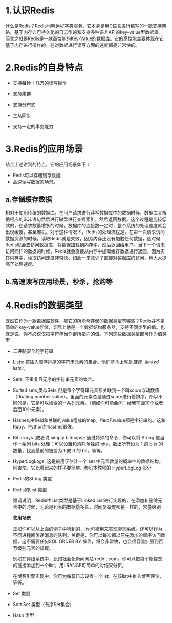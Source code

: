 # 1.认识Redis

什么是Redis？Redis也叫远程字典服务，它本身是用C语言进行编写的一款支持网络、基于内存亦可持久化的日志型的和支持多种语言API的key-value型数据库。简言之就是Redis是一款高性能的Key-Value的数据库。它的高性能主要体现在它基于内存进行操作的，在对数据进行读写方面的速度都是非常快的。

# 2.Redis的自身特点

- 支持每秒十几万的读写操作

- 支持集群

- 支持分布式

- 主从同步

- 支持一定的事务能力

  

  

# 3.Redis的应用场景

结合上述讲到的特点，它的应用场景如下：

- Redis可以存储缓存数据;
- 高速读写数据的场景。

## a.存储缓存数据

相对于使用传统的数据库，在用户请求进行读写数据库中的数据时候，数据库会根据相应的SQL语句然后进行磁盘进行查找索引，然后返回数据。这个过程是比较低效的，在请求数量增多的时候，数据库的连接数一定时，整个系统的处理速度就会出现缓慢，甚至宕机。对于这种情况下，Redis的处理流程是，在第一次请求访问数据资源的时候，读取Redis就是失败，因为内存还没有加载任何数据，这时候Redis就会去访问数据库，将数据加载到内存中，然后返回给用户。当下一个请求访问同样的数据的时候，Redis就会直接从内存中提取缓存数据进行返回，因为实在内存中，读取访问速度非常快。如此一来减少了直接对数据库的访问，也大大提高了处理速度。

## b.高速读写应用场景，秒杀，抢购等



# 4.Redis的数据类型

既然它作为一款数据库软件，那它的所能够存储的数据类型有哪些？Redis并不是简单的key-value存储，实际上他是一个数据结构服务器，支持不同类型的值。也就是说，你不必仅仅把字符串当作键所指向的值。下列这些数据类型都可作为值类型：

- 二进制安全的字符串

- Lists: 按插入顺序排序的字符串元素的集合。他们基本上就是*链表（linked lists）*。

- Sets: 不重复且无序的字符串元素的集合。

- Sorted sets,类似Sets,但是每个字符串元素都关联到一个叫*score*浮动数值（floating number value）。里面的元素总是通过score进行着排序，所以不同的是，它是可以检索的一系列元素。（例如你可能会问：给我前面10个或者后面10个元素）。

- Hashes,由field和关联的value组成的map。field和value都是字符串的。这和Ruby、Python的hashes很像。

- Bit arrays (或者说 simply bitmaps): 通过特殊的命令，你可以将 String 值当作一系列 bits 处理：可以设置和清除单独的 bits，数出所有设为 1 的 bits 的数量，找到最前的被设为 1 或 0 的 bit，等等。

- HyperLogLogs: 这是被用于估计一个 set 中元素数量的概率性的数据结构。别害怕，它比看起来的样子要简单…参见本教程的 HyperLogLog 部分

  

- Redis的String 类型

  

- Redis的List 类型

  强调说明，Redis中List类型是基于Linked List进行实现的，在添加和删除元素中的时候，无论是列表的数据量多长，时间复杂度都是一样的，常量级别

  **使用场景**

  正如你可以从上面的例子中猜到的，list可被用来实现聊天系统。还可以作为不同进程间传递消息的队列。关键是，你可以每次都以原先添加的顺序访问数据。这不需要任何SQL ORDER BY 操作，将会非常快，也会很容易扩展到百万级别元素的规模。

  例如在评级系统中，比如社会化新闻网站 reddit.com，你可以把每个新提交的链接添加到一个list，用LRANGE可简单的对结果分页。

  在博客引擎实现中，你可为每篇日志设置一个list，在该list中推入博客评论，等等。

- Set 类型

- Sort Set 类型（有序Set集合）

- Hash 类型